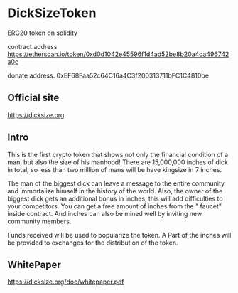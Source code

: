 # DickSizeToken
ERC20 token on solidity

contract address
https://etherscan.io/token/0xd0d1042e45596f1d4ad52be8b20a4ca496742a0c

donate address:
0xEF68Faa52c64C16a4C3f200313711bFC1C4810be

## Official site 
https://dicksize.org

## Intro
This is the first crypto token that shows not only the financial condition of a man, but also the size of his manhood! There are 15,000,000 inches of dick in total, so less than two million of mans will be have kingsize in 7 inches.

The man of the biggest dick can leave a message to the entire community and immortalize himself in the history of the world. Also, the owner of the biggest dick gets an additional bonus in inches, this will add difficulties to your competitors. You can get a free amount of inches from the " faucet" inside contract. And inches can also be mined well by inviting new community members. 

Funds received will be used to popularize the token. A Part of the inches will be provided to exchanges for the distribution of the token.

## WhitePaper
https://dicksize.org/doc/whitepaper.pdf
